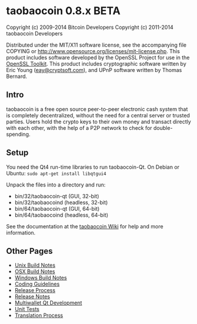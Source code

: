 taobaocoin 0.8.x BETA
====================

Copyright (c) 2009-2014 Bitcoin Developers
Copyright (c) 2011-2014 taobaocoin Developers

Distributed under the MIT/X11 software license, see the accompanying
file COPYING or http://www.opensource.org/licenses/mit-license.php.
This product includes software developed by the OpenSSL Project for use in the [OpenSSL Toolkit](http://www.openssl.org/). This product includes
cryptographic software written by Eric Young ([eay@cryptsoft.com](mailto:eay@cryptsoft.com)), and UPnP software written by Thomas Bernard.


Intro
---------------------
taobaocoin is a free open source peer-to-peer electronic cash system that is
completely decentralized, without the need for a central server or trusted
parties.  Users hold the crypto keys to their own money and transact directly
with each other, with the help of a P2P network to check for double-spending.


Setup
---------------------
You need the Qt4 run-time libraries to run taobaocoin-Qt. On Debian or Ubuntu:
	`sudo apt-get install libqtgui4`

Unpack the files into a directory and run:

- bin/32/taobaocoin-qt (GUI, 32-bit)
- bin/32/taobaocoind (headless, 32-bit)
- bin/64/taobaocoin-qt (GUI, 64-bit)
- bin/64/taobaocoind (headless, 64-bit)

See the documentation at the [taobaocoin Wiki](http://taobaocoin.info)
for help and more information.


Other Pages
---------------------
- [Unix Build Notes](build-unix.md)
- [OSX Build Notes](build-osx.md)
- [Windows Build Notes](build-msw.md)
- [Coding Guidelines](coding.md)
- [Release Process](release-process.md)
- [Release Notes](release-notes.md)
- [Multiwallet Qt Development](multiwallet-qt.md)
- [Unit Tests](unit-tests.md)
- [Translation Process](translation_process.md)
